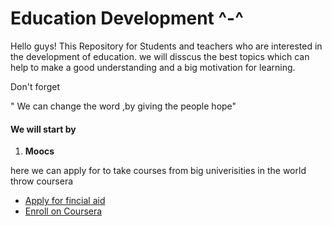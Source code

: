 # Education Development ^-^

Hello guys!
This Repository for Students and teachers who are interested in the development of education.
we will disscus the best  topics  which can help to make a good understanding and a big motivation for learning.

Don't forget 


" We can change the word ,by giving the people hope"


#### We will start by 
1. **Moocs** 

here we can apply for to take courses from big univerisities in the world throw coursera
* [Apply for fincial aid](https://github.com/cs50inarabic/moocs/blob/master/Coursera%20Financial%20Aid-converted.pdf)
* [Enroll on Coursera](https://github.com/cs50inarabic/moocs/blob/master/How%20to%20apply%20on%20Coursera.pdf)





